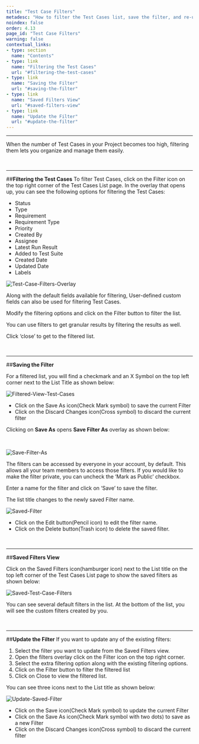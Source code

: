 ```yaml
---
title: "Test Case Filters"
metadesc: "How to filter the Test Cases list, save the filter, and re-use the save filters in this article"
noindex: false
order: 4.13
page_id: "Test Case Filters"
warning: false
contextual_links:
- type: section
  name: "Contents"
- type: link
  name: "Filtering the Test Cases"
  url: "#filtering-the-test-cases"
- type: link
  name: "Saving the Filter"
  url: "#saving-the-filter"
- type: link
  name: "Saved Filters View"
  url: "#saved-filters-view"
- type: link
  name: "Update the Filter"
  url: "#update-the-filter"
---
```


---

When the number of Test Cases in your Project becomes too high, filtering them lets you organize and manage them easily.

&emsp;

---
##**Filtering the Test Cases**
To filter Test Cases, click on the Filter icon on the top right corner of the Test Cases List page. In the overlay that opens up, you can see the following options for filtering the Test Cases:

 * Status                    
 * Type
 * Requirement
 * Requirement Type
 * Priority
 * Created By
 * Assignee
 * Latest Run Result
 * Added to Test Suite
 * Created Date
 * Updated Date
 * Labels

![Test-Case-Filters-Overlay](https://s3.amazonaws.com/static-docs.testsigma.com/new_images/test-cases/manage/filters/Test-Case-Filters-Overlay.png)

Along with the default fields available for filtering, User-defined custom fields can also be used for filtering Test Cases.

Modify the filtering options and click on the Filter button to filter the list. 


You can use filters to get granular results by filtering the results as well. 

Click ‘close’ to get to the filtered list.

&emsp;

---
##**Saving the Filter**

For a filtered list, you will find a checkmark and an X Symbol on the top left corner next to the List Title as shown below:

![Filtered-View-Test-Cases](https://s3.amazonaws.com/static-docs.testsigma.com/new_images/test-cases/manage/filters/Filtered-View-Test-Cases.png)


 * Click on the Save As icon(Check Mark symbol) to save the current Filter
 * Click on the Discard Changes icon(Cross symbol) to discard the current filter

Clicking on **Save As** opens **Save Filter As** overlay as shown below: 

&emsp;

![Save-Filter-As](https://s3.amazonaws.com/static-docs.testsigma.com/new_images/test-cases/manage/filters/Save-Filter-As.png)

The filters can be accessed by everyone in your account, by default. This allows all your team members to access those filters. If you would like to make the filter private, you can uncheck the ‘Mark as Public’ checkbox.

Enter a name for the filter and click on ‘Save’ to save the filter.

The list title changes to the newly saved Filter name.

![Saved-Filter](https://s3.amazonaws.com/static-docs.testsigma.com/new_images/test-cases/manage/filters/Saved-Filter.png)

 * Click on the Edit button(Pencil icon) to edit the filter name.
 * Click on the Delete button(Trash icon) to delete the saved filter.

&emsp;

---
##**Saved Filters View**

Click on the Saved Filters icon(hamburger icon) next to the List title on the top left corner of the Test Cases List page to show the saved filters as shown below:

![Saved-Test-Case-Filters](https://s3.amazonaws.com/static-docs.testsigma.com/new_images/test-cases/manage/filters/Saved-Test-Case-Filters.png)


You can see several default filters in the list.  At the bottom of the list, you will see the custom filters created by you.

&emsp;

---
##**Update the Filter**
If you want to update any of the existing filters:

 1. Select the filter you want to update from the Saved Filters view.
 2. Open the filters overlay click on the Filter icon on the top right corner.
 3. Select the extra filtering option along with the existing filtering options.
 4. Click on the Filter button to filter the filtered list
 5. Click on Close to view the filtered list.

You can see three icons next to the List title as shown below:

![Update-Saved-Filter](https://s3.amazonaws.com/static-docs.testsigma.com/new_images/test-cases/manage/filters/Update-Saved-Filter.png)

 * Click on the Save icon(Check Mark symbol) to update the current Filter
 * Click on the Save As icon(Check Mark symbol with two dots) to save as a new Filter
 * Click on the Discard Changes icon(Cross symbol) to discard the current filter


